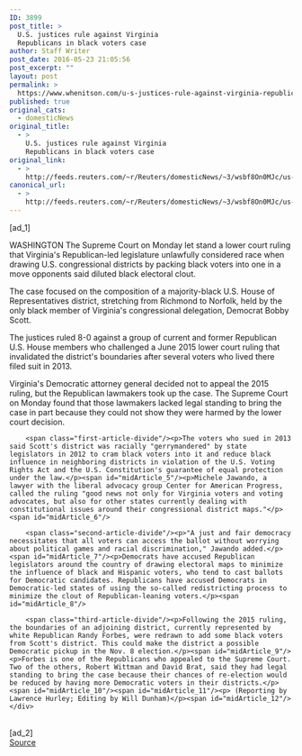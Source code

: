 ```yaml
---
ID: 3899
post_title: >
  U.S. justices rule against Virginia
  Republicans in black voters case
author: Staff Writer
post_date: 2016-05-23 21:05:56
post_excerpt: ""
layout: post
permalink: >
  https://www.whenitson.com/u-s-justices-rule-against-virginia-republicans-in-black-voters-case/
published: true
original_cats:
  - domesticNews
original_title:
  - >
    U.S. justices rule against Virginia
    Republicans in black voters case
original_link:
  - >
    http://feeds.reuters.com/~r/Reuters/domesticNews/~3/wsbf8On0MJc/us-usa-court-redistricting-idUSKCN0YE1WC
canonical_url:
  - >
    http://feeds.reuters.com/~r/Reuters/domesticNews/~3/wsbf8On0MJc/us-usa-court-redistricting-idUSKCN0YE1WC
---
```

 [ad_1]
<br><div id="articleText">
<span id="midArticle_start"/>

<span id="midArticle_0"/><span class="focusParagraph" readability="4"><p><span class="articleLocation">WASHINGTON</span> The Supreme Court on Monday let stand a lower court ruling that Virginia's Republican-led legislature unlawfully considered race when drawing U.S. congressional districts by packing black voters into one in a move opponents said diluted black electoral clout.</p></span><span id="midArticle_1"/><p>The case focused on the composition of a majority-black U.S. House of Representatives district, stretching from Richmond to Norfolk, held by the only black member of Virginia's congressional delegation, Democrat Bobby Scott.</p><span id="midArticle_2"/><p>The justices ruled 8-0 against a group of current and former Republican U.S. House members who challenged a June 2015 lower court ruling that invalidated the district's boundaries after several voters who lived there filed suit in 2013.</p><span id="midArticle_3"/><p>Virginia's Democratic attorney general decided not to appeal the 2015 ruling, but the Republican lawmakers took up the case. The Supreme Court on Monday found that those lawmakers lacked legal standing to bring the case in part because they could not show they were harmed by the lower court decision.</p><span id="midArticle_4"/>
        
        <span class="first-article-divide"/><p>The voters who sued in 2013 said Scott's district was racially "gerrymandered" by state legislators in 2012 to cram black voters into it and reduce black influence in neighboring districts in violation of the U.S. Voting Rights Act and the U.S. Constitution's guarantee of equal protection under the law.</p><span id="midArticle_5"/><p>Michele Jawando, a lawyer with the liberal advocacy group Center for American Progress, called the ruling "good news not only for Virginia voters and voting advocates, but also for other states currently dealing with constitutional issues around their congressional district maps."</p><span id="midArticle_6"/>
        
        <span class="second-article-divide"/><p>"A just and fair democracy necessitates that all voters can access the ballot without worrying about political games and racial discrimination," Jawando added.</p><span id="midArticle_7"/><p>Democrats have accused Republican legislators around the country of drawing electoral maps to minimize the influence of black and Hispanic voters, who tend to cast ballots for Democratic candidates. Republicans have accused Democrats in Democratic-led states of using the so-called redistricting process to minimize the clout of Republican-leaning voters.</p><span id="midArticle_8"/>
        
        <span class="third-article-divide"/><p>Following the 2015 ruling, the boundaries of an adjoining district, currently represented by white Republican Randy Forbes, were redrawn to add some black voters from Scott's district. This could make the district a possible Democratic pickup in the Nov. 8 election.</p><span id="midArticle_9"/><p>Forbes is one of the Republicans who appealed to the Supreme Court. Two of the others, Robert Wittman and David Brat, said they had legal standing to bring the case because their chances of re-election would be reduced by having more Democratic voters in their districts.</p><span id="midArticle_10"/><span id="midArticle_11"/><p> (Reporting by Lawrence Hurley; Editing by Will Dunham)</p><span id="midArticle_12"/></div>
<br>[ad_2]
<br><a href="http://feeds.reuters.com/~r/Reuters/domesticNews/~3/wsbf8On0MJc/us-usa-court-redistricting-idUSKCN0YE1WC">Source </a>